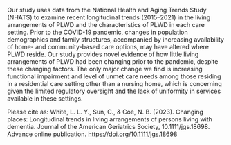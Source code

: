 Our study uses data from the National Health and Aging Trends Study (NHATS) to examine recent longitudinal trends (2015–2021) in the living arrangements of PLWD and the characteristics of PLWD in each care setting. Prior to the COVID-19 pandemic, changes in population demographics and family structures, accompanied by increasing availability of home- and community-based care options, may have altered where PLWD reside. Our study provides novel evidence of how little living arrangements of PLWD had been changing prior to the pandemic, despite these changing factors. The only major change we find is increasing functional impairment and level of unmet care needs among those residing in a residential care setting other than a nursing home, which is concerning given the limited regulatory oversight and the lack of uniformity in services available in these settings.

Please cite as: White, L. L. Y., Sun, C., & Coe, N. B. (2023). Changing places: Longitudinal trends in living arrangements of persons living with dementia. Journal of the American Geriatrics Society, 10.1111/jgs.18698. Advance online publication. https://doi.org/10.1111/jgs.18698
